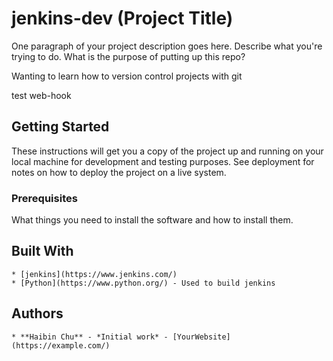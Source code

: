 # jenkins-dev (Project Title)

One paragraph of your project description goes here. Describe what you're trying to do.
What is the purpose of putting up this repo?

Wanting to learn how to version control projects with git

test web-hook

## Getting Started

These instructions will get you a copy of the project up and running on your local machine
for development and testing purposes. See deployment for notes on how to deploy the project
on a live system.

### Prerequisites

What things you need to install the software and how to install them.

## Built With

    * [jenkins](https://www.jenkins.com/)
    * [Python](https://www.python.org/) - Used to build jenkins

## Authors

    * **Haibin Chu** - *Initial work* - [YourWebsite](https://example.com/)
